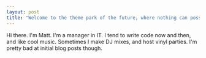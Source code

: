 ```yaml
---
layout: post
title: "Welcome to the theme park of the future, where nothing can possiblie go wrong"
---
```


Hi there.  I'm Matt.  I'm a manager in IT.  I tend to write code now and then, and like cool music.  Sometimes I make DJ mixes, and host vinyl parties.  I'm pretty bad at initial blog posts though.
